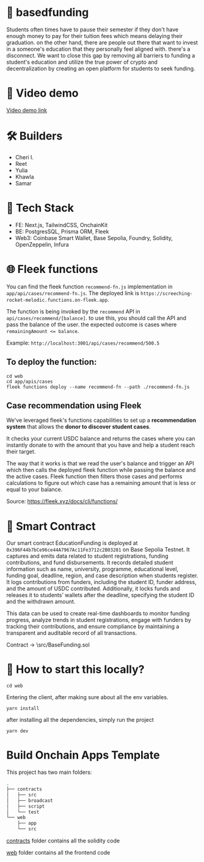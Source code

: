 # 🤝 basedfunding

Students often times have to pause their semester if they don't have enough money to pay for their tuition fees which means delaying their graduation. on the other hand, there are people out there that want to invest in a someone's education that they personally feel aligned with. there's a disconnect.
We want to close this gap by removing all barriers to funding a student's education and utilize the true power of crypto and decentralization by creating an open platform for students to seek funding.

# 🎥 Video demo

[Video demo link](https://drive.google.com/file/d/17OHcmB2-SfFc0Mc--5TxYuHS3IAXkAao/view?usp=sharing)

# 🛠️ Builders

- Cheri I.
- Reet 
- Yulia 
- Khawla 
- Samar

# 🚀 Tech Stack

- FE: Next.js, TailwindCSS, OnchainKit </br>
- BE: PostgresSQL, Prisma ORM, Fleek </br>
- Web3: Coinbase Smart Wallet, Base Sepolia, Foundry, Solidity, OpenZeppelin, Infura </br>

# 🌐 Fleek functions

You can find the fleek function `recommend-fn.js` implementation in `app/api/cases/recommend-fn.js`. The deployed link is `https://screeching-rocket-melodic.functions.on-fleek.app`.

The function is being invoked by the `recommend` API in `api/cases/recommend/[balance]`. to use this, you should call the API and pass the balance of the user. the expected outcome is cases where `remainingAmount <= balance`.

Example:
`http://localhost:3001/api/cases/recommend/500.5`

## To deploy the function:

```
cd web
cd app/apis/cases
fleek functions deploy --name recommend-fn --path ./recommend-fn.js
```

## Case recommendation using Fleek

We've leveraged fleek's functions capabilities to set up a **recommendation system** that allows the **donor to discover student cases**.

It checks your current USDC balance and returns the cases where you can instantly donate to with the amount that you have and help a student reach their target.

The way that it works is that we read the user's balance and trigger an API which then calls the deployed fleek function while passing the balance and the active cases. Fleek function then filters those cases and performs calculations to figure out which case has a remaining amount that is less or equal to your balance.

Source: https://fleek.xyz/docs/cli/functions/

# 🧠 Smart Contract

Our smart contract EducationFunding is deployed at `0x396F44b7bCe96ce44A7967Ac11Fe3712c2B03281` on Base Sepolia Testnet. It captures and emits data related to student registrations, funding contributions, and fund disbursements. It records detailed student information such as name, university, programme, educational level, funding goal, deadline, region, and case description when students register. It logs contributions from funders, including the student ID, funder address, and the amount of USDC contributed. Additionally, it locks funds and releases it to students’ wallets after the deadline, specifying the student ID and the withdrawn amount.

This data can be used to create real-time dashboards to monitor funding progress, analyze trends in student registrations, engage with funders by tracking their contributions, and ensure compliance by maintaining a transparent and auditable record of all transactions.

Contract -> \src/BaseFunding.sol

# 🚀 How to start this locally?

```
cd web
```
Entering the client, after making sure about all the env variables.

```
yarn install
```

after installing all the dependencies, simply run the project

```
yarn dev
```

# Build Onchain Apps Template

This project has two main folders:

```bash
.
├── contracts
│   ├── src
│   ├── broadcast
│   ├── script
│   └── test
└── web
    ├── app
    └── src
```

[contracts](/contracts/README.md) folder contains all the solidity code

[web](/web/README.md) folder contains all the frontend code
